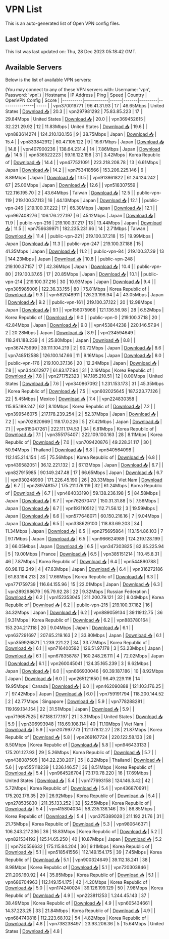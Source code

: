 # VPN List

This is an auto-generated list of Open VPN config files.

## Last Updated

This list was last updated on: Thu, 28 Dec 2023 05:18:42 GMT.

## Available Servers

Below is the list of available VPN servers:

(You may connect to any of these VPN servers with: Username: 'vpn', Password: 'vpn'.)
| Hostname | IP Address | Ping | Speed | Country | OpenVPN Config | Score |
|----------|------------|------|-------|---------|----------------| ----- |
| vpn370019771 | 96.41.31.93 | 17 | 46.65Mbps | United States | [Download 📥](./configs/server_0_US.ovpn) | 20.3 |
| vpn297981292 | 75.83.85.223 | 17 | 29.84Mbps | United States | [Download 📥](./configs/server_1_US.ovpn) | 20.0 |
| vpn369452615 | 32.221.29.92 | 12 | 11.83Mbps | United States | [Download 📥](./configs/server_2_US.ovpn) | 19.6 |
| vpn883614274 | 124.210.130.156 | 9 | 38.75Mbps | Japan | [Download 📥](./configs/server_3_JP.ovpn) | 15.4 |
| vpn833842912 | 60.47.105.122 | 9 | 16.67Mbps | Japan | [Download 📥](./configs/server_4_JP.ovpn) | 14.8 |
| vpn407900236 | 138.64.231.4 | 14 | 7.86Mbps | Japan | [Download 📥](./configs/server_5_JP.ovpn) | 14.5 |
| vpn536522223 | 59.16.122.158 | 31 | 3.42Mbps | Korea Republic of | [Download 📥](./configs/server_6_KR.ovpn) | 14.4 |
| vpn477521091 | 223.218.208.78 | 13 | 6.61Mbps | Japan | [Download 📥](./configs/server_7_JP.ovpn) | 14.2 |
| vpn753418566 | 153.206.225.146 | 6 | 8.89Mbps | Japan | [Download 📥](./configs/server_8_JP.ovpn) | 13.5 |
| vpn913861822 | 61.24.124.242 | 67 | 25.00Mbps | Japan | [Download 📥](./configs/server_9_JP.ovpn) | 12.6 |
| vpn518307559 | 122.116.195.70 | 2 | 43.64Mbps | Taiwan | [Download 📥](./configs/server_10_TW.ovpn) | 12.5 |
| public-vpn-119 | 219.100.37.113 | 16 | 44.13Mbps | Japan | [Download 📥](./configs/server_11_JP.ovpn) | 12.1 |
| public-vpn-246 | 219.100.37.222 | 17 | 65.30Mbps | Japan | [Download 📥](./configs/server_12_JP.ovpn) | 12.1 |
| vpn967408276 | 106.176.227.197 | 6 | 45.12Mbps | Japan | [Download 📥](./configs/server_13_JP.ovpn) | 11.9 |
| public-vpn-216 | 219.100.37.217 | 13 | 13.44Mbps | Japan | [Download 📥](./configs/server_14_JP.ovpn) | 11.5 |
| vpn756639971 | 182.235.231.66 | 14 | 2.71Mbps | Taiwan | [Download 📥](./configs/server_15_TW.ovpn) | 11.4 |
| public-vpn-221 | 219.100.37.218 | 15 | 19.99Mbps | Japan | [Download 📥](./configs/server_16_JP.ovpn) | 11.3 |
| public-vpn-247 | 219.100.37.188 | 15 | 41.35Mbps | Japan | [Download 📥](./configs/server_17_JP.ovpn) | 11.2 |
| public-vpn-84 | 219.100.37.29 | 13 | 144.23Mbps | Japan | [Download 📥](./configs/server_18_JP.ovpn) | 10.8 |
| public-vpn-248 | 219.100.37.157 | 17 | 42.36Mbps | Japan | [Download 📥](./configs/server_19_JP.ovpn) | 10.4 |
| public-vpn-80 | 219.100.37.65 | 17 | 20.85Mbps | Japan | [Download 📥](./configs/server_20_JP.ovpn) | 10.1 |
| public-vpn-214 | 219.100.37.216 | 30 | 10.93Mbps | Japan | [Download 📥](./configs/server_21_JP.ovpn) | 9.4 |
| vpn305985006 | 122.36.33.155 | 80 | 75.81Mbps | Korea Republic of | [Download 📥](./configs/server_22_KR.ovpn) | 9.3 |
| vpn582048911 | 126.23.198.94 | 4 | 43.05Mbps | Japan | [Download 📥](./configs/server_23_JP.ovpn) | 9.2 |
| public-vpn-161 | 219.100.37.122 | 20 | 12.98Mbps | Japan | [Download 📥](./configs/server_24_JP.ovpn) | 9.1 |
| vpn156075966 | 121.136.56.98 | 28 | 6.52Mbps | Korea Republic of | [Download 📥](./configs/server_25_KR.ovpn) | 9.0 |
| public-vpn-0 | 219.100.37.18 | 20 | 42.84Mbps | Japan | [Download 📥](./configs/server_26_JP.ovpn) | 9.0 |
| vpn453844238 | 220.146.57.94 | 2 | 20.28Mbps | Japan | [Download 📥](./configs/server_27_JP.ovpn) | 8.9 |
| vpn234594649 | 118.241.188.239 | 4 | 25.80Mbps | Japan | [Download 📥](./configs/server_28_JP.ovpn) | 8.8 |
| vpn367475999 | 39.111.104.219 | 2 | 90.72Mbps | Japan | [Download 📥](./configs/server_29_JP.ovpn) | 8.6 |
| vpn748512588 | 126.100.147.66 | 11 | 9.16Mbps | Japan | [Download 📥](./configs/server_30_JP.ovpn) | 8.0 |
| public-vpn-176 | 219.100.37.136 | 20 | 12.24Mbps | Japan | [Download 📥](./configs/server_31_JP.ovpn) | 7.8 |
| vpn344612977 | 61.83.177.94 | 31 | 2.19Mbps | Korea Republic of | [Download 📥](./configs/server_32_KR.ovpn) | 7.8 |
| vpn271752323 | 147.185.210.51 | 12 | 0.00Mbps | United States | [Download 📥](./configs/server_33_US.ovpn) | 7.6 |
| vpn340867092 | 1.231.153.173 | 31 | 45.35Mbps | Korea Republic of | [Download 📥](./configs/server_34_KR.ovpn) | 7.5 |
| vpn602025645 | 187.223.77.126 | 22 | 5.45Mbps | Mexico | [Download 📥](./configs/server_35_MX.ovpn) | 7.4 |
| vpn224830358 | 115.95.189.247 | 62 | 8.10Mbps | Korea Republic of | [Download 📥](./configs/server_36_KR.ovpn) | 7.2 |
| vpn399546075 | 217.178.239.254 | 2 | 52.37Mbps | Japan | [Download 📥](./configs/server_37_JP.ovpn) | 7.2 |
| vpn702820969 | 118.17.0.226 | 5 | 27.42Mbps | Japan | [Download 📥](./configs/server_38_JP.ovpn) | 7.1 |
| vpn815047261 | 222.111.174.53 | 34 | 6.81Mbps | Korea Republic of | [Download 📥](./configs/server_39_KR.ovpn) | 7.1 |
| vpn355175407 | 222.109.100.163 | 28 | 8.11Mbps | Korea Republic of | [Download 📥](./configs/server_40_KR.ovpn) | 7.0 |
| vpn709420876 | 49.228.31.117 | 30 | 50.94Mbps | Thailand | [Download 📥](./configs/server_41_TH.ovpn) | 6.8 |
| vpn540564098 | 112.145.214.154 | 45 | 75.56Mbps | Korea Republic of | [Download 📥](./configs/server_42_KR.ovpn) | 6.8 |
| vpn439582051 | 36.12.221.132 | 2 | 67.13Mbps | Japan | [Download 📥](./configs/server_43_JP.ovpn) | 6.7 |
| vpn827915985 | 90.149.247.48 | 17 | 66.65Mbps | Japan | [Download 📥](./configs/server_44_JP.ovpn) | 6.7 |
| vpn930248990 | 171.226.45.190 | 26 | 20.33Mbps | Viet Nam | [Download 📥](./configs/server_45_VN.ovpn) | 6.7 |
| vpn289748157 | 175.211.176.119 | 32 | 61.24Mbps | Korea Republic of | [Download 📥](./configs/server_46_KR.ovpn) | 6.7 |
| vpn484033190 | 59.138.236.198 | 5 | 84.58Mbps | Japan | [Download 📥](./configs/server_47_JP.ovpn) | 6.7 |
| vpn762670417 | 150.31.31.88 | 5 | 7.56Mbps | Japan | [Download 📥](./configs/server_48_JP.ovpn) | 6.7 |
| vpn193110512 | 112.71.56.12 | 3 | 19.59Mbps | Japan | [Download 📥](./configs/server_49_JP.ovpn) | 6.6 |
| vpn577648071 | 60.150.216.16 | 7 | 9.04Mbps | Japan | [Download 📥](./configs/server_50_JP.ovpn) | 6.5 |
| vpn338629100 | 118.83.69.203 | 34 | 11.34Mbps | Japan | [Download 📥](./configs/server_51_JP.ovpn) | 6.5 |
| vpn275695864 | 113.154.86.103 | 7 | 9.17Mbps | Japan | [Download 📥](./configs/server_52_JP.ovpn) | 6.5 |
| vpn966624989 | 124.219.128.199 | 3 | 66.05Mbps | Japan | [Download 📥](./configs/server_53_JP.ovpn) | 6.5 |
| vpn347303825 | 82.65.225.94 | 5 | 19.00Mbps | France | [Download 📥](./configs/server_54_FR.ovpn) | 6.5 |
| vpn385151214 | 110.45.8.31 | 46 | 7.87Mbps | Korea Republic of | [Download 📥](./configs/server_55_KR.ovpn) | 6.4 |
| vpn544890788 | 60.98.112.249 | 4 | 47.63Mbps | Japan | [Download 📥](./configs/server_56_JP.ovpn) | 6.4 |
| vpn316272186 | 61.83.194.213 | 28 | 17.66Mbps | Korea Republic of | [Download 📥](./configs/server_57_KR.ovpn) | 6.3 |
| vpn771759739 | 116.64.155.96 | 15 | 22.01Mbps | Japan | [Download 📥](./configs/server_58_JP.ovpn) | 6.3 |
| vpn289298679 | 95.79.92.28 | 22 | 9.32Mbps | Russian Federation | [Download 📥](./configs/server_59_RU.ovpn) | 6.2 |
| vpn152353045 | 211.200.79.121 | 32 | 8.04Mbps | Korea Republic of | [Download 📥](./configs/server_60_KR.ovpn) | 6.2 |
| public-vpn-215 | 219.100.37.182 | 16 | 34.32Mbps | Japan | [Download 📥](./configs/server_61_JP.ovpn) | 6.2 |
| vpn889059134 | 39.119.12.75 | 36 | 9.31Mbps | Korea Republic of | [Download 📥](./configs/server_62_KR.ovpn) | 6.2 |
| vpn883780164 | 153.204.217.118 | 20 | 9.04Mbps | Japan | [Download 📥](./configs/server_63_JP.ovpn) | 6.1 |
| vpn637291697 | 207.65.219.163 | 2 | 33.80Mbps | Japan | [Download 📥](./configs/server_64_JP.ovpn) | 6.1 |
| vpn359926871 | 1.239.221.22 | 34 | 33.77Mbps | Korea Republic of | [Download 📥](./configs/server_65_KR.ovpn) | 6.1 |
| vpn716400592 | 126.51.97.178 | 3 | 53.23Mbps | Japan | [Download 📥](./configs/server_66_JP.ovpn) | 6.1 |
| vpn678358787 | 160.248.26.111 | 4 | 72.02Mbps | Japan | [Download 📥](./configs/server_67_JP.ovpn) | 6.1 |
| vpn260045041 | 124.35.165.239 | 3 | 9.62Mbps | Japan | [Download 📥](./configs/server_68_JP.ovpn) | 6.0 |
| vpn666930046 | 60.39.187.186 | 10 | 8.92Mbps | Japan | [Download 📥](./configs/server_69_JP.ovpn) | 6.0 |
| vpn265121650 | 96.49.229.116 | 14 | 19.95Mbps | Canada | [Download 📥](./configs/server_70_CA.ovpn) | 6.0 |
| vpn462090888 | 121.103.176.25 | 7 | 97.42Mbps | Japan | [Download 📥](./configs/server_71_JP.ovpn) | 6.0 |
| vpn759191794 | 118.200.144.52 | 2 | 42.77Mbps | Singapore | [Download 📥](./configs/server_72_SG.ovpn) | 5.9 |
| vpn778288281 | 119.169.134.154 | 22 | 31.51Mbps | Japan | [Download 📥](./configs/server_73_JP.ovpn) | 5.9 |
| vpn719657525 | 67.188.177.197 | 21 | 3.31Mbps | United States | [Download 📥](./configs/server_74_US.ovpn) | 5.9 |
| vpn306993948 | 118.69.108.114 | 40 | 11.10Mbps | Viet Nam | [Download 📥](./configs/server_75_VN.ovpn) | 5.9 |
| vpn207997773 | 121.178.12.27 | 28 | 21.87Mbps | Korea Republic of | [Download 📥](./configs/server_76_KR.ovpn) | 5.8 |
| vpn269167724 | 220.122.58.133 | 28 | 8.50Mbps | Korea Republic of | [Download 📥](./configs/server_77_KR.ovpn) | 5.8 |
| vpn946433133 | 175.201.127.93 | 29 | 5.26Mbps | Korea Republic of | [Download 📥](./configs/server_78_KR.ovpn) | 5.7 |
| vpn438087505 | 184.22.230.207 | 35 | 8.22Mbps | Thailand | [Download 📥](./configs/server_79_TH.ovpn) | 5.6 |
| vpn555118239 | 1.236.146.57 | 36 | 8.51Mbps | Korea Republic of | [Download 📥](./configs/server_80_KR.ovpn) | 5.4 |
| vpn964526704 | 73.170.78.220 | 16 | 17.69Mbps | United States | [Download 📥](./configs/server_81_US.ovpn) | 5.4 |
| vpn177693158 | 124.146.3.42 | 42 | 5.72Mbps | Korea Republic of | [Download 📥](./configs/server_82_KR.ovpn) | 5.4 |
| vpn436870691 | 175.202.176.35 | 29 | 26.92Mbps | Korea Republic of | [Download 📥](./configs/server_83_KR.ovpn) | 5.4 |
| vpn278535830 | 211.35.133.252 | 32 | 52.55Mbps | Korea Republic of | [Download 📥](./configs/server_84_KR.ovpn) | 5.4 |
| vpn415804034 | 58.235.136.146 | 35 | 86.85Mbps | Korea Republic of | [Download 📥](./configs/server_85_KR.ovpn) | 5.4 |
| vpn375389028 | 211.192.21.76 | 31 | 21.75Mbps | Korea Republic of | [Download 📥](./configs/server_86_KR.ovpn) | 5.3 |
| vpn980646371 | 106.243.217.236 | 36 | 18.83Mbps | Korea Republic of | [Download 📥](./configs/server_87_KR.ovpn) | 5.2 |
| vpn821534192 | 125.14.65.250 | 40 | 10.87Mbps | Japan | [Download 📥](./configs/server_88_JP.ovpn) | 5.2 |
| vpn730556632 | 175.115.84.204 | 36 | 9.11Mbps | Korea Republic of | [Download 📥](./configs/server_89_KR.ovpn) | 5.1 |
| vpn518541556 | 112.149.154.175 | 39 | 7.45Mbps | Korea Republic of | [Download 📥](./configs/server_90_KR.ovpn) | 5.1 |
| vpn900324649 | 39.112.18.241 | 38 | 8.98Mbps | Korea Republic of | [Download 📥](./configs/server_91_KR.ovpn) | 5.1 |
| vpn720303846 | 211.206.160.92 | 44 | 35.85Mbps | Korea Republic of | [Download 📥](./configs/server_92_KR.ovpn) | 5.1 |
| vpn686704963 | 112.149.154.175 | 42 | 4.20Mbps | Korea Republic of | [Download 📥](./configs/server_93_KR.ovpn) | 5.0 |
| vpn174240024 | 39.126.199.129 | 50 | 7.98Mbps | Korea Republic of | [Download 📥](./configs/server_94_KR.ovpn) | 4.9 |
| vpn223811253 | 1.244.45.143 | 37 | 38.49Mbps | Korea Republic of | [Download 📥](./configs/server_95_KR.ovpn) | 4.9 |
| vpn605434661 | 14.37.223.25 | 33 | 21.84Mbps | Korea Republic of | [Download 📥](./configs/server_96_KR.ovpn) | 4.9 |
| vpn684740818 | 112.223.68.102 | 54 | 4.82Mbps | Korea Republic of | [Download 📥](./configs/server_97_KR.ovpn) | 4.8 |
| vpn738238497 | 23.93.206.36 | 5 | 15.64Mbps | United States | [Download 📥](./configs/server_98_US.ovpn) | 4.8 |
